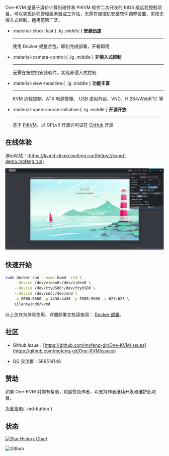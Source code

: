 One-KVM 是基于廉价计算机硬件和 PiKVM 软件二次开发的 BIOS 级远程控制项目。可以实现远程管理服务器或工作站，无需在被控机安装软件调整设置，实现无侵入式控制，适用范围广泛。

<div class="grid cards" markdown>

-   :material-clock-fast:{ .lg .middle } __安装迅速__

    ---

    使用 Docker 或整合包，即刻完成部署，开箱即用

-   :material-camera-control:{ .lg .middle } __非侵入式控制__

    ---

    无需在被控机安装软件，实现非侵入式控制

-   :material-view-headline:{ .lg .middle } __功能丰富__

    ---

    KVM 远程控制、ATX 电源管理、 USB 虚拟外设、VNC、H.264/WebRTC 等

-   :material-open-source-initiative:{ .lg .middle } __开源开放__

    ---

    基于 [PiKVM](https://github.com/pikvm/pikvm)，以 GPLv3 开源许可证在 [GitHub](https://github.com/mofeng-git/One-KVM) 开源 

</div>

## 在线体验

演示网站：[https://kvmd-demo.mofeng.run](https://kvmd-demo.mofeng.run)

![KVM 主页](./img/image.png)

## 快速开始

```bash
sudo docker run --name kvmd -itd \
    --device /dev/video0:/dev/video0 \
    --device /dev/ttyUSB0:/dev/ttyUSB0 \
    --device /dev/snd:/dev/snd \
    -p 8080:8080 -p 4430:4430 -p 5900:5900 -p 623:623 \
    silentwind0/kvmd
```
以上仅作为体验使用，详细部署文档请查阅： [Docker 部署](docker_install.md)。

## 社区

- Github Issue：[https://github.com/mofeng-git/One-KVM/issues](https://github.com/mofeng-git/One-KVM/issues)

- QQ 交流群：569514148

## 赞助

如果 One-KVM 对你有帮助，欢迎赞助作者，以支持作者继续开发和维护此项目。

[为爱发电](https://afdian.com/a/silentwind){ .md-button }

##

## 状态

[![Star History Chart](https://api.star-history.com/svg?repos=mofeng-git/One-KVM&type=Date)](https://star-history.com/#mofeng-git/One-KVM&Date)

![Github](https://repobeats.axiom.co/api/embed/7cfaab47e31073107771a7179078aa2a6c3f1108.svg "Repobeats analytics image")
